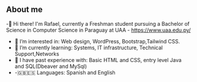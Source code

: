 <h2>About me</h2>

-👋 Hi there! I'm Rafael, currently a Freshman student pursuing a Bachelor of Science in Computer Science in Paraguay at UAA - https://www.uaa.edu.py/
- 📍 I’m interested in: Web design, WordPress, Bootstrap,Tailwind CSS.
- 🌱 I’m currently learning: Systems, IT infrastructure, Technical Support,Networks
- 🧳 I have past experience with: Basic HTML and CSS, entry level Java and SQL(Dbeaver and MySql)
- -🇬🇧🇪🇸 Languages: Spanish and English
